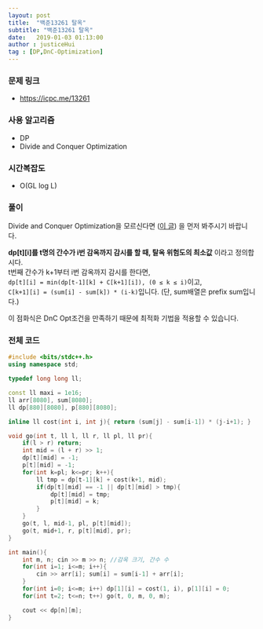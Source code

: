 ```yaml
---
layout: post
title:  "백준13261 탈옥"
subtitle: "백준13261 탈옥"
date:   2019-01-03 01:13:00
author : justiceHui
tag : [DP,DnC-Optimization]
---
```


### 문제 링크
* https://icpc.me/13261

### 사용 알고리즘
* DP
* Divide and Conquer Optimization

### 시간복잡도
* O(GL log L)

### 풀이
Divide and Conquer Optimization을 모르신다면 (<a href = "https://justicehui.github.io/2019/01/03/DnCOpt.html">이 글</a>) 을 먼저 봐주시기 바랍니다.

<b>dp[t][i]를 t명의 간수가 i번 감옥까지 감시를 할 때, 탈옥 위험도의 최소값</b> 이라고 정의합시다.<br>
t번째 간수가 k+1부터 i번 감옥까지 감시를 한다면, <br>
`dp[t][i] = min(dp[t-1][k] + C[k+1][i]), (0 ≤ k ≤ i)`이고,<br>
`C[k+1][i] = (sum[i] - sum[k]) * (i-k)`입니다. (단, sum배열은 prefix sum입니다.)

이 점화식은 DnC Opt조건을 만족하기 때문에 최적화 기법을 적용할 수 있습니다.

### 전체 코드
```cpp
#include <bits/stdc++.h>
using namespace std;

typedef long long ll;

const ll maxi = 1e16;
ll arr[8080], sum[8080];
ll dp[880][8080], p[880][8080];

inline ll cost(int i, int j){ return (sum[j] - sum[i-1]) * (j-i+1); }

void go(int t, ll l, ll r, ll pl, ll pr){
	if(l > r) return;
	int mid = (l + r) >> 1;
	dp[t][mid] = -1;
	p[t][mid] = -1;
	for(int k=pl; k<=pr; k++){
		ll tmp = dp[t-1][k] + cost(k+1, mid);
		if(dp[t][mid] == -1 || dp[t][mid] > tmp){
			dp[t][mid] = tmp;
			p[t][mid] = k;
		}
	}
	go(t, l, mid-1, pl, p[t][mid]);
	go(t, mid+1, r, p[t][mid], pr);
}

int main(){
	int m, n; cin >> m >> n; //감옥 크기, 간수 수
	for(int i=1; i<=m; i++){
		cin >> arr[i]; sum[i] = sum[i-1] + arr[i];
	}
	for(int i=0; i<=m; i++) dp[1][i] = cost(1, i), p[1][i] = 0;
	for(int t=2; t<=n; t++) go(t, 0, m, 0, m);

	cout << dp[n][m];
}
```
